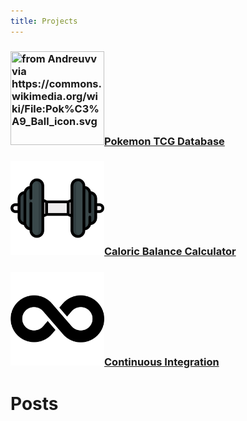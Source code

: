 ```yaml
---
title: Projects
---
```


### <img src=./assets/Poké_Ball_icon.svg width="150" height="150" title = "from Andreuvv via https://commons.wikimedia.org/wiki/File:Pok%C3%A9_Ball_icon.svg">[Pokemon TCG Database](https://tysonfromearth.github.io/assets/pokemon-database.pdf)

### <img src=./assets/dumbbell.png width="150" height="150" title="from Freepik via https://www.flaticon.com/free-icon/dumbbell_1053916">[Caloric Balance Calculator](https://tysonfromearth.github.io/cbc)

### <img src=./assets/infinity.png width="150" height="150" title="from KMG Design via https://www.flaticon.com/free-icon/infinity_3981909?term=infinity&page=1&position=1&origin=tag&related_id=3981909">[Continuous Integration](https://tysonfromearth.github.io/continuous-integration)

# Posts

